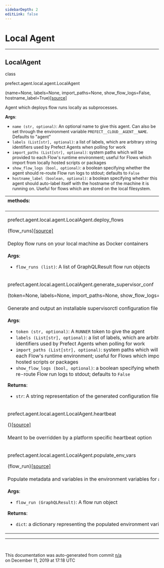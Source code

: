```yaml
---
sidebarDepth: 2
editLink: false
---
```

# Local Agent
---
 ## LocalAgent
 <div class='class-sig' id='prefect-agent-local-agent-localagent'><p class="prefect-sig">class </p><p class="prefect-class">prefect.agent.local.agent.LocalAgent</p>(name=None, labels=None, import_paths=None, show_flow_logs=False, hostname_label=True)<span class="source"><a href="https://github.com/PrefectHQ/prefect/blob/master/src/prefect/agent/local/agent.py#L15">[source]</a></span></div>

Agent which deploys flow runs locally as subprocesses.

**Args**:     <ul class="args"><li class="args">`name (str, optional)`: An optional name to give this agent. Can also be set through         the environment variable `PREFECT__CLOUD__AGENT__NAME`. Defaults to "agent"     </li><li class="args">`labels (List[str], optional)`: a list of labels, which are arbitrary string identifiers used by Prefect         Agents when polling for work     </li><li class="args">`import_paths (List[str], optional)`: system paths which will be provided to each Flow's runtime environment;         useful for Flows which import from locally hosted scripts or packages     </li><li class="args">`show_flow_logs (bool, optional)`: a boolean specifying whether the agent should re-route Flow run logs         to stdout; defaults to `False`     </li><li class="args">`hostname_label (boolean, optional)`: a boolean specifying whether this agent should auto-label itself         with the hostname of the machine it is running on.  Useful for flows which are stored on the local         filesystem.</li></ul>

|methods: &nbsp;&nbsp;&nbsp;&nbsp;&nbsp;&nbsp;&nbsp;&nbsp;&nbsp;&nbsp;&nbsp;&nbsp;&nbsp;&nbsp;&nbsp;&nbsp;&nbsp;&nbsp;&nbsp;&nbsp;&nbsp;&nbsp;&nbsp;&nbsp;&nbsp;&nbsp;&nbsp;&nbsp;&nbsp;&nbsp;&nbsp;&nbsp;&nbsp;&nbsp;&nbsp;&nbsp;&nbsp;&nbsp;&nbsp;&nbsp;&nbsp;&nbsp;&nbsp;&nbsp;&nbsp;&nbsp;&nbsp;&nbsp;&nbsp;&nbsp;&nbsp;&nbsp;&nbsp;&nbsp;&nbsp;&nbsp;&nbsp;&nbsp;&nbsp;&nbsp;&nbsp;&nbsp;&nbsp;&nbsp;&nbsp;&nbsp;&nbsp;&nbsp;&nbsp;&nbsp;&nbsp;&nbsp;&nbsp;&nbsp;&nbsp;&nbsp;&nbsp;&nbsp;&nbsp;&nbsp;&nbsp;&nbsp;&nbsp;&nbsp;&nbsp;&nbsp;&nbsp;&nbsp;&nbsp;&nbsp;&nbsp;&nbsp;&nbsp;&nbsp;&nbsp;&nbsp;&nbsp;&nbsp;&nbsp;&nbsp;&nbsp;&nbsp;&nbsp;&nbsp;&nbsp;&nbsp;&nbsp;&nbsp;&nbsp;&nbsp;&nbsp;&nbsp;&nbsp;&nbsp;&nbsp;&nbsp;&nbsp;&nbsp;&nbsp;&nbsp;&nbsp;&nbsp;&nbsp;&nbsp;&nbsp;&nbsp;&nbsp;&nbsp;&nbsp;&nbsp;&nbsp;&nbsp;&nbsp;&nbsp;&nbsp;&nbsp;&nbsp;&nbsp;&nbsp;&nbsp;&nbsp;&nbsp;&nbsp;&nbsp;&nbsp;&nbsp;&nbsp;&nbsp;&nbsp;&nbsp;|
|:----|
 | <div class='method-sig' id='prefect-agent-local-agent-localagent-deploy-flows'><p class="prefect-class">prefect.agent.local.agent.LocalAgent.deploy_flows</p>(flow_runs)<span class="source"><a href="https://github.com/PrefectHQ/prefect/blob/master/src/prefect/agent/local/agent.py#L66">[source]</a></span></div>
<p class="methods">Deploy flow runs on your local machine as Docker containers<br><br>**Args**:     <ul class="args"><li class="args">`flow_runs (list)`: A list of GraphQLResult flow run objects</li></ul></p>|
 | <div class='method-sig' id='prefect-agent-local-agent-localagent-generate-supervisor-conf'><p class="prefect-class">prefect.agent.local.agent.LocalAgent.generate_supervisor_conf</p>(token=None, labels=None, import_paths=None, show_flow_logs=False)<span class="source"><a href="https://github.com/PrefectHQ/prefect/blob/master/src/prefect/agent/local/agent.py#L148">[source]</a></span></div>
<p class="methods">Generate and output an installable supervisorctl configuration file for the agent.<br><br>**Args**:     <ul class="args"><li class="args">`token (str, optional)`: A `RUNNER` token to give the agent     </li><li class="args">`labels (List[str], optional)`: a list of labels, which are arbitrary string         identifiers used by Prefect Agents when polling for work     </li><li class="args">`import_paths (List[str], optional)`: system paths which will be provided to each Flow's runtime environment;         useful for Flows which import from locally hosted scripts or packages     </li><li class="args">`show_flow_logs (bool, optional)`: a boolean specifying whether the agent should re-route Flow run logs         to stdout; defaults to `False`</li></ul>**Returns**:     <ul class="args"><li class="args">`str`: A string representation of the generated configuration file</li></ul></p>|
 | <div class='method-sig' id='prefect-agent-local-agent-localagent-heartbeat'><p class="prefect-class">prefect.agent.local.agent.LocalAgent.heartbeat</p>()<span class="source"><a href="https://github.com/PrefectHQ/prefect/blob/master/src/prefect/agent/local/agent.py#L53">[source]</a></span></div>
<p class="methods">Meant to be overridden by a platform specific heartbeat option</p>|
 | <div class='method-sig' id='prefect-agent-local-agent-localagent-populate-env-vars'><p class="prefect-class">prefect.agent.local.agent.LocalAgent.populate_env_vars</p>(flow_run)<span class="source"><a href="https://github.com/PrefectHQ/prefect/blob/master/src/prefect/agent/local/agent.py#L126">[source]</a></span></div>
<p class="methods">Populate metadata and variables in the environment variables for a flow run<br><br>**Args**:     <ul class="args"><li class="args">`flow_run (GraphQLResult)`: A flow run object</li></ul>**Returns**:     <ul class="args"><li class="args">`dict`: a dictionary representing the populated environment variables</li></ul></p>|

---
<br>


<p class="auto-gen">This documentation was auto-generated from commit <a href='https://github.com/PrefectHQ/prefect/commit/n/a'>n/a</a> </br>on December 11, 2019 at 17:18 UTC</p>